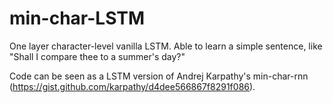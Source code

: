 # min-char-LSTM

One layer character-level vanilla LSTM. 
Able to learn a simple sentence, like "Shall I compare thee to a summer's day?"

Code can be seen as a LSTM version of Andrej Karpathy's min-char-rnn (https://gist.github.com/karpathy/d4dee566867f8291f086). 
